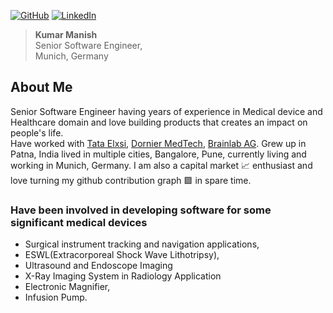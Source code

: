 
[![GitHub](https://img.shields.io/badge/GitHub-%40manish434k-239a3b.svg)](https://github.com/manish434k)
[![LinkedIn](https://img.shields.io/badge/Linked-in-0c66c3.svg)](https://www.linkedin.com/in/manish434k/)

>
>**Kumar Manish**   
>Senior Software Engineer,  
>Munich, Germany   
>
   
   
   
## About Me 

Senior Software Engineer having years of experience in Medical device and Healthcare domain and love building products that creates an impact on people's life.   <br>Have worked with [Tata Elxsi](https://www.linkedin.com/company/tataelxsi/?originalSubdomain=in), [Dornier MedTech](https://www.linkedin.com/company/dornier-medtech/), [Brainlab AG](https://www.linkedin.com/company/brainlab/). Grew up in Patna, India lived in multiple cities, Bangalore, Pune, currently living and working in Munich, Germany. I am also a capital market 📈 enthusiast and love turning my github contribution graph 🟩 in spare time.


### Have been involved in developing software for some significant medical devices  
* Surgical instrument tracking and navigation applications, 
* ESWL(Extracorporeal Shock Wave Lithotripsy), 
* Ultrasound and Endoscope Imaging
* X-Ray Imaging System in Radiology Application
* Electronic Magnifier, 
* Infusion Pump.


